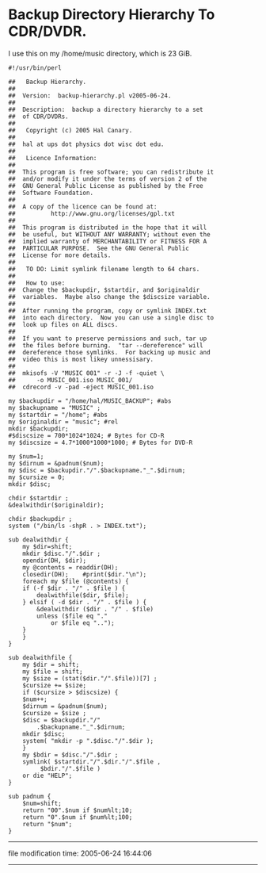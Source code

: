 Backup Directory Hierarchy To CDR/DVDR.
=======================================

I use this on my /home/music directory, which is 23 GiB.

    
    #!/usr/bin/perl
    
    ##   Backup Hierarchy.
    ##
    ##	Version:  backup-hierarchy.pl v2005-06-24.
    ##
    ##	Description:  backup a directory hierarchy to a set 
    ##	of CDR/DVDRs.
    ##
    ##   Copyright (c) 2005 Hal Canary.
    ##
    ##	hal at ups dot physics dot wisc dot edu.
    ##
    ##   Licence Information:
    ##
    ##	This program is free software; you can redistribute it
    ##	and/or modify it under the terms of version 2 of the
    ##	GNU General Public License as published by the Free
    ##	Software Foundation.
    ##
    ##	A copy of the licence can be found at:
    ##			http://www.gnu.org/licenses/gpl.txt
    ##
    ##	This program is distributed in the hope that it will
    ##	be useful, but WITHOUT ANY WARRANTY; without even the
    ##	implied warranty of MERCHANTABILITY or FITNESS FOR A
    ##	PARTICULAR PURPOSE.  See the GNU General Public
    ##	License for more details.
    ##
    ##   TO DO: Limit symlink filename length to 64 chars.
    ##
    ##   How to use:
    ##	Change the $backupdir, $startdir, and $originaldir
    ##	variables.  Maybe also change the $discsize variable.
    ##
    ##	After running the program, copy or symlink INDEX.txt
    ##	into each directory.  Now you can use a single disc to
    ##	look up files on ALL discs.
    ##
    ##	If you want to preserve permissions and such, tar up
    ##	the files before burning.  "tar --dereference" will
    ##	dereference those symlinks.  For backing up music and
    ##	video this is most likey unnessisary.
    ##
    ##	mkisofs -V "MUSIC 001" -r -J -f -quiet \
    ##		-o MUSIC_001.iso MUSIC_001/
    ##	cdrecord -v -pad -eject MUSIC_001.iso
    
    my $backupdir = "/home/hal/MUSIC_BACKUP"; #abs
    my $backupname = "MUSIC" ;
    my $startdir = "/home"; #abs
    my $originaldir = "music"; #rel
    mkdir $backupdir;
    #$discsize = 700*1024*1024; # Bytes for CD-R
    my $discsize = 4.7*1000*1000*1000; # Bytes for DVD-R
    
    my $num=1;
    my $dirnum = &padnum($num);
    my $disc = $backupdir."/".$backupname."_".$dirnum;
    my $cursize = 0;
    mkdir $disc;
    
    chdir $startdir ;
    &dealwithdir($originaldir);
    
    chdir $backupdir ;
    system ("/bin/ls -shpR . > INDEX.txt");
    
    sub dealwithdir {
        my $dir=shift;
        mkdir $disc."/".$dir ;
        opendir(DH, $dir);
        my @contents = readdir(DH);
        closedir(DH);    #print($dir."\n");
        foreach my $file (@contents) {
    	if (-f $dir . "/" . $file ) {
    	    dealwithfile($dir, $file);
    	} elsif ( -d $dir . "/" . $file ) {
    	    &dealwithdir ($dir . "/" . $file)
    		unless ($file eq "."
    			or $file eq "..");
    	}
        }
    }
    
    sub dealwithfile {
        my $dir = shift;
        my $file = shift;
        my $size = (stat($dir."/".$file))[7] ;
        $cursize += $size;
        if ($cursize > $discsize) {
    	$num++;
     	$dirnum = &padnum($num);
    	$cursize = $size ;
    	$disc = $backupdir."/"
    	    .$backupname."_".$dirnum;
    	mkdir $disc;
    	system( "mkdir -p ".$disc."/".$dir );
        }
        my $bdir = $disc."/".$dir ;
        symlink( $startdir."/".$dir."/".$file ,
    	     $bdir."/".$file )
    	or die "HELP";
    }
    
    sub padnum {
        $num=shift;
        return "00".$num if $num%lt;10;
        return "0".$num if $num%lt;100;
        return "$num";
    }
    

* * *

file modification time: 2005-06-24 16:44:06

* * *
